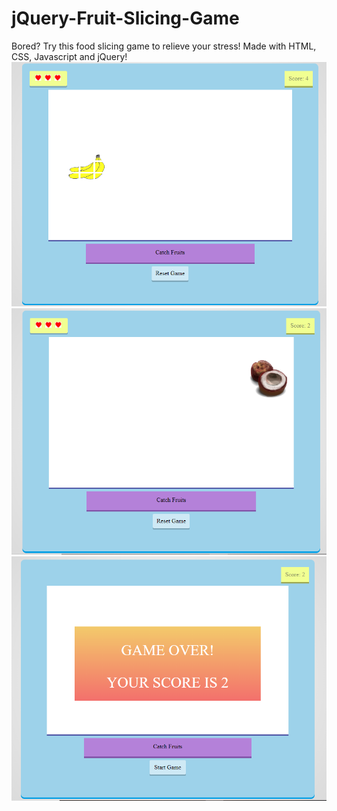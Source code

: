 # jQuery-Fruit-Slicing-Game
Bored? Try this food slicing game to relieve your stress! Made with HTML, CSS, Javascript and jQuery!
![Screenshot](screenshot1.PNG)
![Screenshot](screenshot2.PNG)
![Screenshot](screenshot3.PNG)
